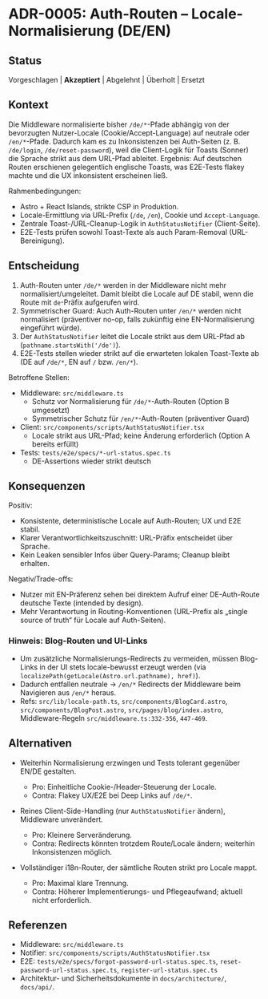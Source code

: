 # ADR-0005: Auth-Routen – Locale-Normalisierung (DE/EN)

## Status

Vorgeschlagen | **Akzeptiert** | Abgelehnt | Überholt | Ersetzt

## Kontext

Die Middleware normalisierte bisher `/de/*`-Pfade abhängig von der bevorzugten Nutzer-Locale (Cookie/Accept-Language) auf neutrale oder `/en/*`-Pfade. Dadurch kam es zu Inkonsistenzen bei Auth-Seiten (z. B. `/de/login`, `/de/reset-password`), weil die Client-Logik für Toasts (Sonner) die Sprache strikt aus dem URL-Pfad ableitet. Ergebnis: Auf deutschen Routen erschienen gelegentlich englische Toasts, was E2E-Tests flakey machte und die UX inkonsistent erscheinen ließ.

Rahmenbedingungen:

- Astro + React Islands, strikte CSP in Produktion.
- Locale-Ermittlung via URL-Prefix (`/de`, `/en`), Cookie und `Accept-Language`.
- Zentrale Toast-/URL-Cleanup-Logik in `AuthStatusNotifier` (Client-Seite).
- E2E-Tests prüfen sowohl Toast-Texte als auch Param-Removal (URL-Bereinigung).

## Entscheidung

1. Auth-Routen unter `/de/*` werden in der Middleware nicht mehr normalisiert/umgeleitet. Damit bleibt die Locale auf DE stabil, wenn die Route mit `de`-Präfix aufgerufen wird.
2. Symmetrischer Guard: Auch Auth-Routen unter `/en/*` werden nicht normalisiert (präventiver no-op, falls zukünftig eine EN-Normalisierung eingeführt würde).
3. Der `AuthStatusNotifier` leitet die Locale strikt aus dem URL-Pfad ab (`pathname.startsWith('/de')`).
4. E2E-Tests stellen wieder strikt auf die erwarteten lokalen Toast-Texte ab (DE auf `/de/*`, EN auf `/` bzw. `/en/*`).

Betroffene Stellen:

- Middleware: `src/middleware.ts`
  - Schutz vor Normalisierung für `/de/*`-Auth-Routen (Option B umgesetzt)
  - Symmetrischer Schutz für `/en/*`-Auth-Routen (präventiver Guard)
- Client: `src/components/scripts/AuthStatusNotifier.tsx`
  - Locale strikt aus URL-Pfad; keine Änderung erforderlich (Option A bereits erfüllt)
- Tests: `tests/e2e/specs/*-url-status.spec.ts`
  - DE-Assertions wieder strikt deutsch

## Konsequenzen

Positiv:

- Konsistente, deterministische Locale auf Auth-Routen; UX und E2E stabil.
- Klarer Verantwortlichkeitszuschnitt: URL-Präfix entscheidet über Sprache.
- Kein Leaken sensibler Infos über Query-Params; Cleanup bleibt erhalten.

Negativ/Trade-offs:

- Nutzer mit EN-Präferenz sehen bei direktem Aufruf einer DE-Auth-Route deutsche Texte (intended by design).
- Mehr Verantwortung in Routing-Konventionen (URL-Prefix als „single source of truth“ für Locale auf Auth-Seiten).

### Hinweis: Blog-Routen und UI-Links

- Um zusätzliche Normalisierungs-Redirects zu vermeiden, müssen Blog-Links in der UI stets locale-bewusst erzeugt werden (via `localizePath(getLocale(Astro.url.pathname), href)`).
- Dadurch entfallen neutrale → `/en/*` Redirects der Middleware beim Navigieren aus `/en/*` heraus.
- Refs: `src/lib/locale-path.ts`, `src/components/BlogCard.astro`, `src/components/BlogPost.astro`, `src/pages/blog/index.astro`, Middleware-Regeln `src/middleware.ts:332-356`, `447-469`.

## Alternativen

- Weiterhin Normalisierung erzwingen und Tests tolerant gegenüber EN/DE gestalten.
  - Pro: Einheitliche Cookie-/Header-Steuerung der Locale.
  - Contra: Flakey UX/E2E bei Deep Links auf `/de/*`.

- Reines Client-Side-Handling (nur `AuthStatusNotifier` ändern), Middleware unverändert.
  - Pro: Kleinere Serveränderung.
  - Contra: Redirects könnten trotzdem Route/Locale ändern; weiterhin Inkonsistenzen möglich.

- Vollständiger i18n-Router, der sämtliche Routen strikt pro Locale mappt.
  - Pro: Maximal klare Trennung.
  - Contra: Höherer Implementierungs- und Pflegeaufwand; aktuell nicht erforderlich.

## Referenzen

- Middleware: `src/middleware.ts`
- Notifier: `src/components/scripts/AuthStatusNotifier.tsx`
- E2E: `tests/e2e/specs/forgot-password-url-status.spec.ts`, `reset-password-url-status.spec.ts`, `register-url-status.spec.ts`
- Architektur- und Sicherheitsdokumente in `docs/architecture/`, `docs/api/`.
